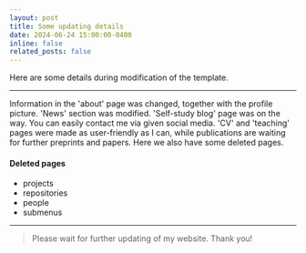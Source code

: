 ```yaml
---
layout: post
title: Some updating details
date: 2024-06-24 15:00:00-0400
inline: false
related_posts: false
---
```


Here are some details during modification of the template.

---

Information in the 'about' page was changed, together with the profile picture. 'News' section was modified. 'Self-study blog' page was on the way. You can easily contact me via given social media. 'CV' and 'teaching' pages were made as user-friendly as I can, while publications are waiting for further preprints and papers. Here we also have some deleted pages.

#### Deleted pages

<ul>
    <li>projects</li>
    <li>repositories</li>
    <li>people</li>
    <li>submenus</li>
</ul>

---


> Please wait for further updating of my website.
> Thank you!

